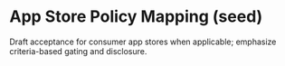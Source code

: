# App Store Policy Mapping (seed)
Draft acceptance for consumer app stores when applicable; emphasize criteria-based gating and disclosure.
